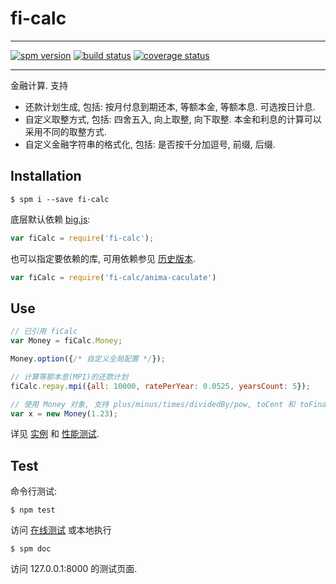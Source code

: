 # fi-calc

---

[![spm version][spm-image]][spm-url]
[![build status][ci-image]][ci-url]
[![coverage status][coverage-image]][coverage-url]

[spm-image]: http://spmjs.io/badge/fi-calc
[spm-url]: http://spmjs.io/package/fi-calc
[ci-image]: https://api.travis-ci.org/arrowrowe/fi-calc.svg?branch=master
[ci-url]: https://travis-ci.org/arrowrowe/fi-calc
[coverage-image]: https://coveralls.io/repos/arrowrowe/fi-calc/badge.svg?branch=master&service=github
[coverage-url]: https://coveralls.io/github/arrowrowe/fi-calc?branch=master

---

金融计算. 支持
- 还款计划生成, 包括: 按月付息到期还本, 等额本金, 等额本息. 可选按日计息.
- 自定义取整方式, 包括: 四舍五入, 向上取整, 向下取整. 本金和利息的计算可以采用不同的取整方式.
- 自定义金融字符串的格式化, 包括: 是否按千分加逗号, 前缀, 后缀.

## Installation

```
$ spm i --save fi-calc
```

底层默认依赖 [big.js](http://spmjs.io/packages/big.js):

```javascript
var fiCalc = require('fi-calc');
```

也可以指定要依赖的库, 可用依赖参见 [历史版本](http://docs.spmjs.io/fi-calc/latest/history.html).

```javascript
var fiCalc = require('fi-calc/anima-caculate')
```

## Use

```javascript
// 已引用 fiCalc
var Money = fiCalc.Money;

Money.option({/* 自定义全局配置 */});

// 计算等额本息(MPI)的还款计划
fiCalc.repay.mpi({all: 10000, ratePerYear: 0.0525, yearsCount: 5});

// 使用 Money 对象, 支持 plus/minus/times/dividedBy/pow, toCent 和 toFinance 等.
var x = new Money(1.23);
```

详见 [实例](http://docs.spmjs.io/fi-calc/latest/examples/) 和 [性能测试](http://docs.spmjs.io/fi-calc/latest/examples/performance.html).

## Test

命令行测试:

```
$ npm test
```

访问 [在线测试](http://docs.spmjs.io/fi-calc/latest/tests/runner.html) 或本地执行

```
$ spm doc
```

访问 127.0.0.1:8000 的测试页面.

